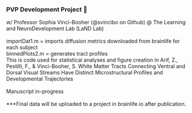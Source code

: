 ### PVP Development Project 🧠
w/ Professor Sophia Vinci-Booher (@svincibo on Github) @ The Learning and NeuroDevelopment Lab (LaND Lab)
<br>
<br> importDat1.m = imports diffusion metrics downloaded from brainlife for each subject
<br> binnedPlots2.m = generates tract profiles
<br> This is code used for statistical analyses and figure creation in Arif, Z., Pestilli, F., & Vinci-Booher, S. White Matter Tracts Connecting Ventral and Dorsal Visual Streams Have Distinct Microstructural Profiles and Developmental Trajectories
<br>
<br> Manuscript in-progress 
<br>
<br> ***Final data will be uploaded to a project in brainlife.io after publication. 
